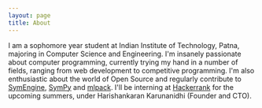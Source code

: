 ```yaml
---
layout: page
title: About
---
```


I am a sophomore year student at Indian Institute of Technology, Patna, majoring in Computer Science and Engineering. I'm insanely  passionate about computer programming, currently trying my hand in a number of fields, ranging from web development to competitive programming. I'm also enthusiastic about the world of Open Source and regularly contribute to [SymEngine](https://github.com/symengine/symengine), [SymPy](https://github.com/sympy/sympy) and [mlpack](https://github.com/mlpack/mlpack). I'll be interning at [Hackerrank](https://www.hackerrank.com/) for the upcoming summers, under Harishankaran Karunanidhi (Founder and CTO).
